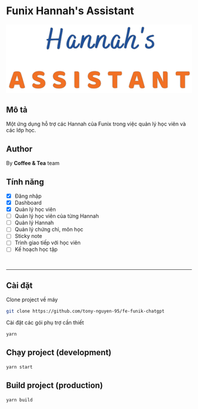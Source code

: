 # Funix Hannah's Assistant

![logo](https://raw.githubusercontent.com/tony-nguyen-95/fe-funik-chatgpt/main/src/assets/hannah's-assistant-logo.png?token=GHSAT0AAAAAAB7LRQARLSEKNTLDWSKYE5TKZCSOHHQ)

## Mô tả

Một ứng dụng hỗ trợ các Hannah của Funix trong việc quản lý học viên và các lớp học.

## Author

By **Coffee & Tea** team

## Tính năng

- [x] Đăng nhập
- [x] Dashboard
- [x] Quản lý học viên
- [ ] Quản lý học viên của từng Hannah
- [ ] Quản lý Hannah
- [ ] Quản lý chứng chỉ, môn học
- [ ] Sticky note
- [ ] Trình giao tiếp với học viên
- [ ] Kế hoạch học tập

<br />
<hr />

## Cài đặt

Clone project về máy

```bash
git clone https://github.com/tony-nguyen-95/fe-funik-chatgpt
```

Cài đặt các gói phụ trợ cần thiết

```bash
yarn
```

## Chạy project (development)

```bash
yarn start
```

## Build project (production)

```bash
yarn build
```
